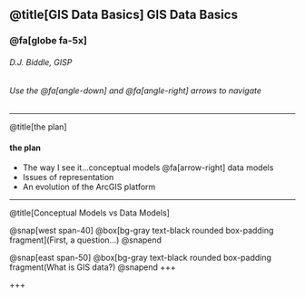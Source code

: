 @title[GIS Data Basics]
GIS Data Basics
-------------------------------
### @fa[globe fa-5x]
###### D.J. Biddle, GISP
###### Use the @fa[angle-down] and @fa[angle-right] arrows to navigate
---
@title[the plan]
#### the plan
- The way I see it...conceptual models @fa[arrow-right] data models
- Issues of representation
- An evolution of the ArcGIS platform
---
@title[Conceptual Models vs Data Models]

@snap[west span-40]
@box[bg-gray text-black rounded box-padding fragment](First, a question...)
@snapend

@snap[east span-50]
@box[bg-gray text-black rounded box-padding fragment(What is GIS data?)
@snapend
+++

+++
